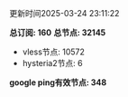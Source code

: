 更新时间2025-03-24 23:11:22

**总订阅: 160**
**总节点: 32145**
- vless节点: 10572
- hysteria2节点: 6

**google ping有效节点: 348**
